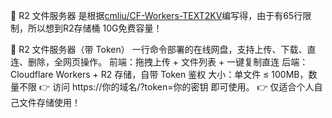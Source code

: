 📁 R2 文件服务器
是根据[cmliu/CF-Workers-TEXT2KV](https://github.com/cmliu/CF-Workers-TEXT2KV)编写得，由于有65行限制，所以想到R2存储桶 10G免费容量！

📁 R2 文件服务器（带 Token）
一行命令部署的在线网盘，支持上传、下载、直连、删除，全网页操作。
前端：拖拽上传 + 文件列表 + 一键复制直连
后端：Cloudflare Workers + R2 存储，自带 Token 鉴权
大小：单文件 ≤ 100MB，数量不限
👉 访问 https://你的域名/?token=你的密钥 即可使用。
👉 仅适合个人自己文件存储使用！
